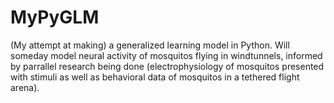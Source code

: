 # MyPyGLM

(My attempt at making) a generalized learning model in Python. Will someday model neural activity of mosquitos flying in windtunnels, informed by parrallel research being done (electrophysiology of mosquitos presented with stimuli as well as behavioral data of mosquitos in a tethered flight arena).
